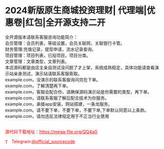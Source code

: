 # 2024新版原生商城投资理财| 代理端|优惠卷|红包|全开源支持二开

全开源版本请联系客服咨询功能简介：<br>会员管理：会员列表，等级设置，会员关联网，关联银行卡管。<br>财务管理:充值记录，提现申请，流水记录查询。<br>项目管理：项目列表，已投项目，项目分类。<br>文章管理：文章类型，文章列表。<br>本店源码都是由店主亲自测试没问题了才上架，系统成熟稳定，具体功能请查看演示站亲身测试，演示站请联系客服索取。<br>example.com，没演示的联系客服询问完在下单。<br>example.com，了解清楚再下单。<br>example.com，客服会配合你，请确保源码演示站是你需要的类型，再下单。<br>example.com，请联系客服了解后配合技术为你服务。<br>example.com，承接app安装，网站搭建，一条龙服务。<br>example.com。请不要下单，不要下单，不要下单,下单默认同意以上条款。<br>example.com，请勿违反法律规定用于不正当行业使用<br><br>


<p style="color: red;">源代码下载地址：<a href="https://mega-file.org/QQ4aG" style="color: red;">https://mega-file.org/QQ4aG</a></p><p style="color: red;"><img src="https://cdn-icons-png.flaticon.com/512/2111/2111646.png" alt="Telegram Icon" style="width: 16px; vertical-align: middle; margin-right: 5px;">Telegram:<a href="https://t.me/official_sourcecode" style="color: red;">@official_sourcecode</a></p>